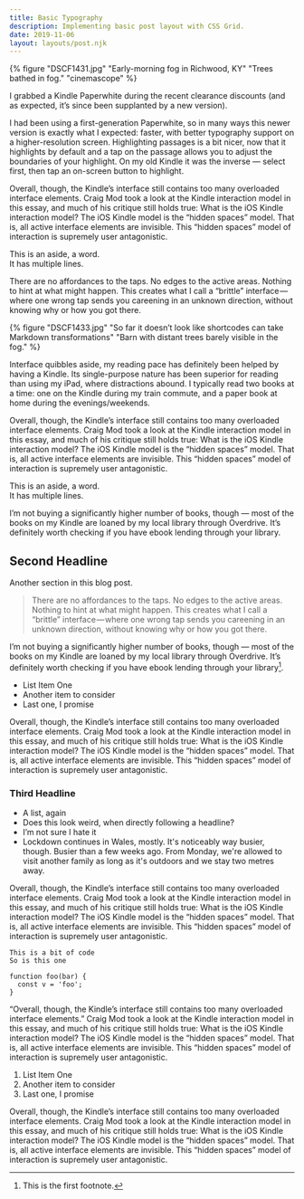 ```yaml
---
title: Basic Typography
description: Implementing basic post layout with CSS Grid.
date: 2019-11-06
layout: layouts/post.njk
---
```


{% figure "DSCF1431.jpg" "Early-morning fog in Richwood, KY" "Trees bathed in fog." "cinemascope" %}

I grabbed a Kindle Paperwhite during the recent clearance discounts (and as expected, it’s since been supplanted by a new version).

I had been using a first-generation Paperwhite, so in many ways this newer version is exactly what I expected: faster, with better typography support on a higher-resolution screen. Highlighting passages is a bit nicer, now that it highlights by default and a tap on the passage allows you to adjust the boundaries of your highlight. On my old Kindle it was the inverse — select first, then tap an on-screen button to highlight.

<div class="aside-right-wrap">

Overall, though, the Kindle’s interface still contains too many overloaded interface elements. Craig Mod took a look at the Kindle interaction model in this essay, and much of his critique still holds true: What is the iOS Kindle interaction model? The iOS Kindle model is the “hidden spaces” model. That is, all active interface elements are invisible. This “hidden spaces” model of interaction is supremely user antagonistic.

<aside>

This is an aside, a word.<br>It has multiple lines.

</aside>

</div>

There are no affordances to the taps. No edges to the active areas. Nothing to hint at what might happen. This creates what I call a “brittle” interface — where one wrong tap sends you careening in an unknown direction, without knowing why or how you got there.

{% figure "DSCF1433.jpg" "So far it doesn’t look like shortcodes can take Markdown transformations" "Barn with distant trees barely visible in the fog." %}

Interface quibbles aside, my reading pace has definitely been helped by having a Kindle. Its single-purpose nature has been superior for reading than using my iPad, where distractions abound. I typically read two books at a time: one on the Kindle during my train commute, and a paper book at home during the evenings/weekends.

<div class="aside-left-wrap">

Overall, though, the Kindle’s interface still contains too many overloaded interface elements. Craig Mod took a look at the Kindle interaction model in this essay, and much of his critique still holds true: What is the iOS Kindle interaction model? The iOS Kindle model is the “hidden spaces” model. That is, all active interface elements are invisible. This “hidden spaces” model of interaction is supremely user antagonistic.

<aside>

This is an aside, a word.<br>It has multiple lines.

</aside>

</div>

I’m not buying a significantly higher number of books, though — most of the books on my Kindle are loaned by my local library through Overdrive. It’s definitely worth checking if you have ebook lending through your library.

## Second Headline

Another section in this blog post.

> There are no affordances to the taps. No edges to the active areas. Nothing to hint at what might happen. This creates what I call a “brittle” interface — where one wrong tap sends you careening in an unknown direction, without knowing why or how you got there.

I’m not buying a significantly higher number of books, though — most of the books on my Kindle are loaned by my local library through Overdrive. It’s definitely worth checking if you have ebook lending through your library[^1].

- List Item One
- Another item to consider
- Last one, I promise

Overall, though, the Kindle’s interface still contains too many overloaded interface elements. Craig Mod took a look at the Kindle interaction model in this essay, and much of his critique still holds true: What is the iOS Kindle interaction model? The iOS Kindle model is the “hidden spaces” model. That is, all active interface elements are invisible. This “hidden spaces” model of interaction is supremely user antagonistic.

### Third Headline

- A list, again
- Does this look weird, when directly following a headline?
- I’m not sure I hate it
- Lockdown continues in Wales, mostly. It's noticeably way busier, though. Busier than a few weeks ago. From Monday, we're allowed to visit another family as long as it's outdoors and we stay two metres away.

Overall, though, the Kindle’s interface still contains too many overloaded interface elements. Craig Mod took a look at the Kindle interaction model in this essay, and much of his critique still holds true: What is the iOS Kindle interaction model? The iOS Kindle model is the “hidden spaces” model. That is, all active interface elements are invisible. This “hidden spaces” model of interaction is supremely user antagonistic.

```js/4-5
This is a bit of code
So is this one

function foo(bar) {
  const v = 'foo';
}
```

“Overall, though, the Kindle’s interface still contains too many overloaded interface elements.” Craig Mod took a look at the Kindle interaction model in this essay, and much of his critique still holds true: What is the iOS Kindle interaction model? The iOS Kindle model is the “hidden spaces” model. That is, all active interface elements are invisible. This “hidden spaces” model of interaction is supremely user antagonistic.

1. List Item One
1. Another item to consider
1. Last one, I promise

Overall, though, the Kindle’s interface still contains too many overloaded interface elements. Craig Mod took a look at the Kindle interaction model in this essay, and much of his critique still holds true: What is the iOS Kindle interaction model? The iOS Kindle model is the “hidden spaces” model. That is, all active interface elements are invisible. This “hidden spaces” model of interaction is supremely user antagonistic.

[^1]: This is the first footnote.
